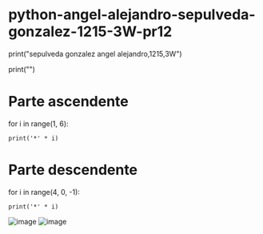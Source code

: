 # python-angel-alejandro-sepulveda-gonzalez-1215-3W-pr12

print("sepulveda gonzalez angel alejandro,1215,3W")

print("")

# Parte ascendente

for i in range(1, 6):

    print('*' * i)

# Parte descendente

for i in range(4, 0, -1):
    
    print('*' * i)

![image](https://github.com/user-attachments/assets/df0478f4-3a67-48b0-a3f0-571bb28bfdda)
![image](https://github.com/user-attachments/assets/24002895-693c-44e7-951f-78d053d622b0)
